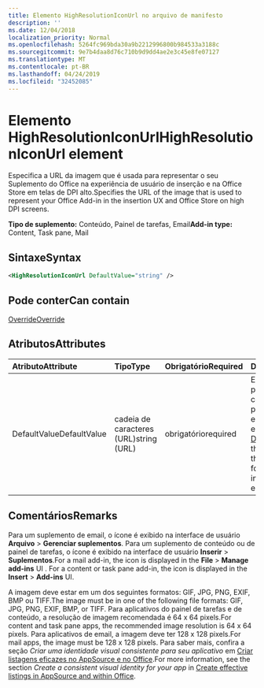 ```yaml
---
title: Elemento HighResolutionIconUrl no arquivo de manifesto
description: ''
ms.date: 12/04/2018
localization_priority: Normal
ms.openlocfilehash: 5264fc969bda30a9b2212996800b984533a3188c
ms.sourcegitcommit: 9e7b4daa8d76c710b9d9dd4ae2e3c45e8fe07127
ms.translationtype: MT
ms.contentlocale: pt-BR
ms.lasthandoff: 04/24/2019
ms.locfileid: "32452085"
---
```

# <a name="highresolutioniconurl-element"></a><span data-ttu-id="a449d-102">Elemento HighResolutionIconUrl</span><span class="sxs-lookup"><span data-stu-id="a449d-102">HighResolutionIconUrl element</span></span>

<span data-ttu-id="a449d-103">Especifica a URL da imagem que é usada para representar o seu Suplemento do Office na experiência de usuário de inserção e na Office Store em telas de DPI alto.</span><span class="sxs-lookup"><span data-stu-id="a449d-103">Specifies the URL of the image that is used to represent your Office Add-in in the insertion UX and Office Store on high DPI screens.</span></span>

<span data-ttu-id="a449d-104">**Tipo de suplemento:** Conteúdo, Painel de tarefas, Email</span><span class="sxs-lookup"><span data-stu-id="a449d-104">**Add-in type:** Content, Task pane, Mail</span></span>

## <a name="syntax"></a><span data-ttu-id="a449d-105">Sintaxe</span><span class="sxs-lookup"><span data-stu-id="a449d-105">Syntax</span></span>

```XML
<HighResolutionIconUrl DefaultValue="string" />
```

## <a name="can-contain"></a><span data-ttu-id="a449d-106">Pode conter</span><span class="sxs-lookup"><span data-stu-id="a449d-106">Can contain</span></span>

[<span data-ttu-id="a449d-107">Override</span><span class="sxs-lookup"><span data-stu-id="a449d-107">Override</span></span>](override.md)

## <a name="attributes"></a><span data-ttu-id="a449d-108">Atributos</span><span class="sxs-lookup"><span data-stu-id="a449d-108">Attributes</span></span>

|<span data-ttu-id="a449d-109">**Atributo**</span><span class="sxs-lookup"><span data-stu-id="a449d-109">**Attribute**</span></span>|<span data-ttu-id="a449d-110">**Tipo**</span><span class="sxs-lookup"><span data-stu-id="a449d-110">**Type**</span></span>|<span data-ttu-id="a449d-111">**Obrigatório**</span><span class="sxs-lookup"><span data-stu-id="a449d-111">**Required**</span></span>|<span data-ttu-id="a449d-112">**Descrição**</span><span class="sxs-lookup"><span data-stu-id="a449d-112">**Description**</span></span>|
|:-----|:-----|:-----|:-----|
|<span data-ttu-id="a449d-113">DefaultValue</span><span class="sxs-lookup"><span data-stu-id="a449d-113">DefaultValue</span></span>|<span data-ttu-id="a449d-114">cadeia de caracteres (URL)</span><span class="sxs-lookup"><span data-stu-id="a449d-114">string (URL)</span></span>|<span data-ttu-id="a449d-115">obrigatório</span><span class="sxs-lookup"><span data-stu-id="a449d-115">required</span></span>|<span data-ttu-id="a449d-116">Especifica o valor padrão para essa configuração, expresso para a localidade especificada no elemento [DefaultLocale](defaultlocale.md).</span><span class="sxs-lookup"><span data-stu-id="a449d-116">Specifies the default value for this setting, expressed for the locale specified in the [DefaultLocale](defaultlocale.md) element.</span></span>|

## <a name="remarks"></a><span data-ttu-id="a449d-117">Comentários</span><span class="sxs-lookup"><span data-stu-id="a449d-117">Remarks</span></span>

<span data-ttu-id="a449d-p101">Para um suplemento de email, o ícone é exibido na interface de usuário **Arquivo**  >  **Gerenciar suplementos**. Para um suplemento de conteúdo ou de painel de tarefas, o ícone é exibido na interface de usuário **Inserir**  >  **Suplementos**.</span><span class="sxs-lookup"><span data-stu-id="a449d-p101">For a mail add-in, the icon is displayed in the  **File** > **Manage add-ins** UI . For a content or task pane add-in, the icon is displayed in the **Insert** > **Add-ins** UI.</span></span>

<span data-ttu-id="a449d-120">A imagem deve estar em um dos seguintes formatos: GIF, JPG, PNG, EXIF, BMP ou TIFF.</span><span class="sxs-lookup"><span data-stu-id="a449d-120">The image must be in one of the following file formats: GIF, JPG, PNG, EXIF, BMP, or TIFF.</span></span> <span data-ttu-id="a449d-121">Para aplicativos do painel de tarefas e de conteúdo, a resolução de imagem recomendada é 64 x 64 pixels.</span><span class="sxs-lookup"><span data-stu-id="a449d-121">For content and task pane apps, the recommended image resolution is 64 x 64 pixels.</span></span> <span data-ttu-id="a449d-122">Para aplicativos de email, a imagem deve ter 128 x 128 pixels.</span><span class="sxs-lookup"><span data-stu-id="a449d-122">For mail apps, the image must be 128 x 128 pixels.</span></span> <span data-ttu-id="a449d-123">Para saber mais, confira a seção _Criar uma identidade visual consistente para seu aplicativo_ em [Criar listagens eficazes no AppSource e no Office](/office/dev/store/create-effective-office-store-listings#create-a-consistent-visual-identity).</span><span class="sxs-lookup"><span data-stu-id="a449d-123">For more information, see the section  _Create a consistent visual identity for your app_ in [Create effective listings in AppSource and within Office](/office/dev/store/create-effective-office-store-listings#create-a-consistent-visual-identity).</span></span>

